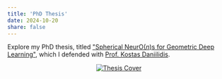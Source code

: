 ```yaml
---
title: 'PhD Thesis'
date: 2024-10-20
share: false
---
```


Explore my PhD thesis, titled ["Spherical Neur$\text{O}(n)$s for Geometric Deep Learning"](https://doi.org/10.3384/9789180756808), which I defended with [Prof. Kostas Daniilidis](https://www.cis.upenn.edu/~kostas/).

<!-- ![Thesis Cover](https://liu.diva-portal.org/smash/get/diva2:1894492/PREVIEW01.png) -->

<p align="center">
  <a href="https://liu.diva-portal.org/smash/get/diva2:1894492/FULLTEXT02.pdf" target="_blank">
<img src="https://liu.diva-portal.org/smash/get/diva2:1894492/PREVIEW01.png)" alt="Thesis Cover" style="max-width:50%; height:auto;" />
  </a>
</p>